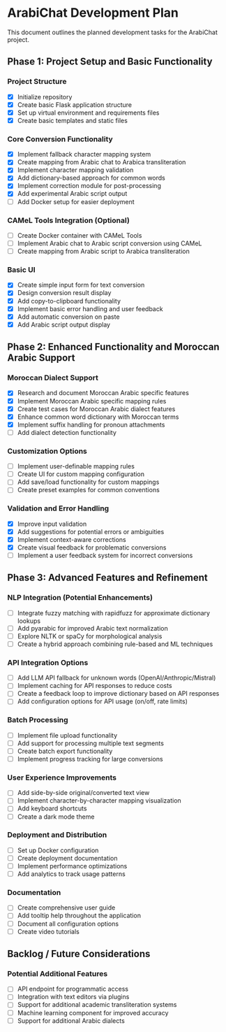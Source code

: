 # ArabiChat Development Plan

This document outlines the planned development tasks for the ArabiChat project.

## Phase 1: Project Setup and Basic Functionality

### Project Structure
- [x] Initialize repository
- [x] Create basic Flask application structure
- [x] Set up virtual environment and requirements files
- [x] Create basic templates and static files

### Core Conversion Functionality
- [x] Implement fallback character mapping system
- [x] Create mapping from Arabic chat to Arabica transliteration
- [x] Implement character mapping validation
- [x] Add dictionary-based approach for common words
- [x] Implement correction module for post-processing
- [x] Add experimental Arabic script output
- [ ] Add Docker setup for easier deployment

### CAMeL Tools Integration (Optional)
- [ ] Create Docker container with CAMeL Tools
- [ ] Implement Arabic chat to Arabic script conversion using CAMeL
- [ ] Create mapping from Arabic script to Arabica transliteration

### Basic UI
- [x] Create simple input form for text conversion
- [x] Design conversion result display
- [x] Add copy-to-clipboard functionality
- [x] Implement basic error handling and user feedback
- [x] Add automatic conversion on paste
- [x] Add Arabic script output display

## Phase 2: Enhanced Functionality and Moroccan Arabic Support

### Moroccan Dialect Support
- [x] Research and document Moroccan Arabic specific features
- [x] Implement Moroccan Arabic specific mapping rules
- [x] Create test cases for Moroccan Arabic dialect features
- [x] Enhance common word dictionary with Moroccan terms
- [x] Implement suffix handling for pronoun attachments
- [ ] Add dialect detection functionality

### Customization Options
- [ ] Implement user-definable mapping rules
- [ ] Create UI for custom mapping configuration
- [ ] Add save/load functionality for custom mappings
- [ ] Create preset examples for common conventions

### Validation and Error Handling
- [x] Improve input validation
- [x] Add suggestions for potential errors or ambiguities
- [x] Implement context-aware corrections
- [x] Create visual feedback for problematic conversions
- [ ] Implement a user feedback system for incorrect conversions

## Phase 3: Advanced Features and Refinement

### NLP Integration (Potential Enhancements)
- [ ] Integrate fuzzy matching with rapidfuzz for approximate dictionary lookups
- [ ] Add pyarabic for improved Arabic text normalization
- [ ] Explore NLTK or spaCy for morphological analysis
- [ ] Create a hybrid approach combining rule-based and ML techniques

### API Integration Options
- [ ] Add LLM API fallback for unknown words (OpenAI/Anthropic/Mistral)
- [ ] Implement caching for API responses to reduce costs
- [ ] Create a feedback loop to improve dictionary based on API responses
- [ ] Add configuration options for API usage (on/off, rate limits)

### Batch Processing
- [ ] Implement file upload functionality
- [ ] Add support for processing multiple text segments
- [ ] Create batch export functionality
- [ ] Implement progress tracking for large conversions

### User Experience Improvements
- [ ] Add side-by-side original/converted text view
- [ ] Implement character-by-character mapping visualization
- [ ] Add keyboard shortcuts
- [ ] Create a dark mode theme

### Deployment and Distribution
- [ ] Set up Docker configuration
- [ ] Create deployment documentation
- [ ] Implement performance optimizations
- [ ] Add analytics to track usage patterns

### Documentation
- [ ] Create comprehensive user guide
- [ ] Add tooltip help throughout the application
- [ ] Document all configuration options
- [ ] Create video tutorials

## Backlog / Future Considerations

### Potential Additional Features
- [ ] API endpoint for programmatic access
- [ ] Integration with text editors via plugins
- [ ] Support for additional academic transliteration systems
- [ ] Machine learning component for improved accuracy
- [ ] Support for additional Arabic dialects

